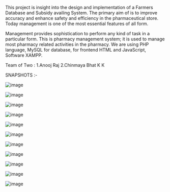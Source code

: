 This project is insight into the design and implementation of a Farmers Database and Subsidy
availing System. The primary aim of is to improve accuracy and enhance safety and efficiency
in the pharmaceutical store. Today management is one of the most essential features of all
form.

Management provides sophistication to perform any kind of task in a particular form. This is
pharmacy management system; it is used to manage most pharmacy related activities in the
pharmacy. We are using PHP language, MySQL for database, for frontend HTML and
JavaScript, Software XAMPP.

Team of Two : 1.Anooj Raj
              2.Chinmaya Bhat K K

SNAPSHOTS :-

![image](https://user-images.githubusercontent.com/65498911/172424251-11e303bf-8038-452d-9d5f-7376ec15b16e.png)

![image](https://user-images.githubusercontent.com/65498911/172424371-5bbe3559-69fe-4c71-a80f-92a0a3734de5.png)
  

![image](https://user-images.githubusercontent.com/65498911/172424459-af115940-43b5-47e5-9536-b2c438cc41b0.png)


![image](https://user-images.githubusercontent.com/65498911/172424787-1dc61f34-bff7-4ee5-9ceb-a933f96569ce.png)


![image](https://user-images.githubusercontent.com/65498911/172425324-fc11818d-7698-447a-a487-5ed68f1aa7e7.png)


![image](https://user-images.githubusercontent.com/65498911/172425370-7c75e03a-2f10-407c-a577-487b91d83d4d.png)


![image](https://user-images.githubusercontent.com/65498911/172425447-7a359d4b-7005-40b0-add1-6df3ebfde689.png)



![image](https://user-images.githubusercontent.com/65498911/172425476-351664ac-93b8-4e9a-bfd4-cd8adea0f2da.png)


![image](https://user-images.githubusercontent.com/65498911/172425840-38bbbb7d-1f60-4cd1-bedf-d63cae7db7dd.png)


![image](https://user-images.githubusercontent.com/65498911/172425949-87b6fb31-b308-4a37-8148-abe3490d87d3.png)


![image](https://user-images.githubusercontent.com/65498911/172426011-12b220ba-d55b-4acd-bbb7-f159072ab486.png)
